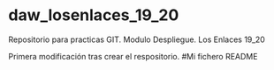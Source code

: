 # daw_losenlaces_19_20
Repositorio para practicas GIT. Modulo Despliegue. Los Enlaces 19_20

Primera modificación tras crear el respositorio.
#Mi fichero README
